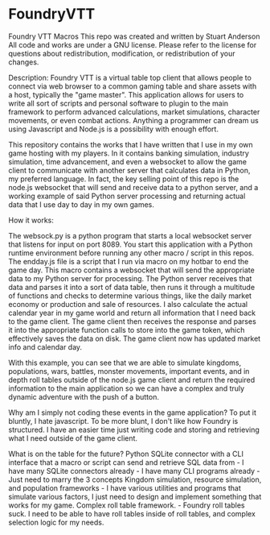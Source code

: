 # FoundryVTT
Foundry VTT Macros
This repo was created and written by Stuart Anderson
All code and works are under a GNU license.  Please refer to the license for questions about redistribution, modification, or redistribution of your changes.

Description: Foundry VTT is a virtual table top client that allows people to connect via web browser to a common gaming table and share assets with a host, 
typically the "game master".  This application allows for users to write all sort of scripts and personal software to plugin to the main framework to perform
advanced calculations, market simulations, character movements, or even combat actions.  Anything a programmer can dream us using Javascript and Node.js is
a possibility with enough effort.

This repository contains the works that I have written that I use in my own game hosting with my players.  In it contains banking simulation, industry simulation,
time advancement, and even a websocket to allow the game client to communicate with another server that calculates data in Python, my preferred language.
In fact, the key selling point of this repo is the node.js websocket that will send and receive data to a python server, and a working example of said Python
server processing and returning actual data that I use day to day in my own games.

How it works:

The websock.py is a python program that starts a local websocket server that listens for input on port 8089.  You start this application with a Python runtime environment
before running any other macro / script in this repos.  The endday.js file is a script that I run via macro on my hotbar to end the game day.  This macro contains a 
websocket that will send the appropriate data to my Python server for processing.  The Python server receives that data and parses it into a sort of data table, then
runs it through a multitude of functions and checks to determine various things, like the daily market economy or production and sale of resources.  I also
calculate the actual calendar year in my game world and return all information that I need back to the game client.  The game client then receives the response and 
parses it into the appropriate function calls to store into the game token, which effectively saves the data on disk.  The game client now has updated market info
and calendar day.

With this example, you can see that we are able to simulate kingdoms, populations, wars, battles, monster movements, important events, and in depth roll tables
outside of the node.js game client and return the required information to the main application so we can have a complex and truly dynamic adventure with the push of a
button.

Why am I simply not coding these events in the game application?
  To put it bluntly, I hate javascript.  To be more blunt, I don't like how Foundry is structured. I have an easier time just writing code and storing and retrieving
  what I need outside of the game client.
  
What is on the table for the future?
  Python SQLite connector with a CLI interface that a macro or script can send and retrieve SQL data from
    - I have many SQLite connectors already
    - I have many CLI programs already
    - Just need to marry the 3 concepts
  Kingdom simulation, resource simulation, and population frameworks
    - I have various utilities and programs that simulate various factors, I just need to design and implement something that works for my game.
  Complex roll table framework.
    - Foundry roll tables suck.  I need to be able to have roll tables inside of roll tables, and complex selection logic for my needs.
